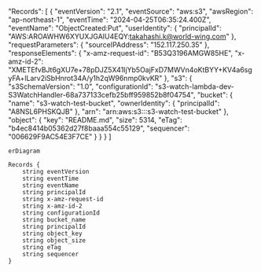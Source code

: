 "Records": [
            {
                "eventVersion": "2.1",
                "eventSource": "aws:s3",
                "awsRegion": "ap-northeast-1",
                "eventTime": "2024-04-25T06:35:24.400Z",
                "eventName": "ObjectCreated:Put",
                "userIdentity": {
                    "principalId": "AWS:AROAWHW6XYUXJGAIU4EQY:takahashi.k@world-wing.com"
                },
                "requestParameters": {
                    "sourceIPAddress": "152.117.250.35"
                },
                "responseElements": {
                    "x-amz-request-id": "B53Q3196AMGW85HE",
                    "x-amz-id-2": "XMETEfvBJt6gXU7e+78pDJZ5X41IjYb5OajFxD7MWVn4oKtBYY+KV4a6sgyFA+lLarv2iSbHnrot34A/y1h2qW96nmp0kvKR"
                },
                "s3": {
                    "s3SchemaVersion": "1.0",
                    "configurationId": "s3-watch-lambda-dev-S3WatchHandler-68a737133cefb25bff959852b8f04754",
                    "bucket": {
                        "name": "s3-watch-test-bucket",
                        "ownerIdentity": {
                            "principalId": "A8NSL6PHSKQJB"
                        },
                        "arn": "arn:aws:s3:::s3-watch-test-bucket"
                    },
                    "object": {
                        "key": "README.md",
                        "size": 5314,
                        "eTag": "b4ec8414b05362d27f8baaa554c55129",
                        "sequencer": "006629F9AC54E3F7CE"
                    }
                }
            }
        ]


```mermaid
erDiagram

Records {
    string eventVersion
    string eventTime
    string eventName
    string principalId
    string x-amz-request-id
    string x-amz-id-2
    string configurationId
    string bucket_name
    string principalId
    string object_key
    string object_size
    string eTag
    string sequencer
}

```
